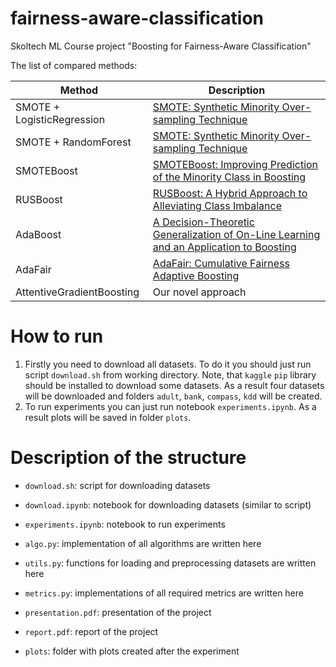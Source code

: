 # fairness-aware-classification
Skoltech ML Course project "Boosting for Fairness-Aware Classification"

The list of compared methods:

| Method  | Description |
| ------------- | ------------- |
| SMOTE + LogisticRegression  | [SMOTE: Synthetic Minority Over-sampling Technique](https://arxiv.org/abs/1106.1813) |
| SMOTE + RandomForest | [SMOTE: Synthetic Minority Over-sampling Technique](https://arxiv.org/abs/1106.1813) |
| SMOTEBoost  | [SMOTEBoost: Improving Prediction of the Minority Class in Boosting](https://link.springer.com/chapter/10.1007/978-3-540-39804-2_12)  |
| RUSBoost  | [RUSBoost: A Hybrid Approach to Alleviating Class Imbalance](https://ieeexplore.ieee.org/document/5299216)  |
| AdaBoost  | [A Decision-Theoretic Generalization of On-Line Learning and an Application to Boosting](https://www.sciencedirect.com/science/article/pii/S002200009791504X)  |
| AdaFair  | [AdaFair: Cumulative Fairness Adaptive Boosting](https://arxiv.org/abs/1909.08982)  |
| AttentiveGradientBoosting | Our novel approach |

# How to run

1. Firstly you need to download all datasets. To do it you should just run script `download.sh` from working directory. Note, that `kaggle` `pip` library should be installed to download some datasets. As a result four datasets will be downloaded and folders `adult`, `bank`, `compass`, `kdd` will be created.
2. To run experiments you can just run notebook `experiments.ipynb`. As a result plots will be saved in folder `plots`.

# Description of the structure

- `download.sh`: script for downloading datasets
- `download.ipynb`: notebook for downloading datasets (similar to script)
- `experiments.ipynb`: notebook to run experiments
- `algo.py`: implementation of all algorithms are written here
- `utils.py`: functions for loading and preprocessing datasets are written here
- `metrics.py`: implementations of all required metrics are written here

- `presentation.pdf`: presentation of the project
- `report.pdf`: report of the project
- `plots`: folder with plots created after the experiment
